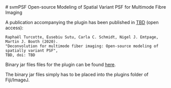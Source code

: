 <meta http-equiv='Content-Type' content='text/html; charset=utf-8' /> 
# svmPSF
Open-source Modeling of Spatial Variant PSF for Multimode Fibre Imaging

A publication accompanying the plugin has been published in [TBD](aomicroscopy.org) (open access):

```
Raphaël Turcotte, Eusebiu Sutu, Carla C. Schmidt, Nigel J. Emtpage, Martin J. Booth (2020).
"Deconvolution for multimode fiber imaging: Open-source modeling of spatially variant PSF",
TBD, doi: TBD
```

Binary jar files files for the plugin can be found [here](https://github.com/dop-oxford/svmPSF).

The binary jar files simply has to be placed into the plugins folder of Fiji/ImageJ.
